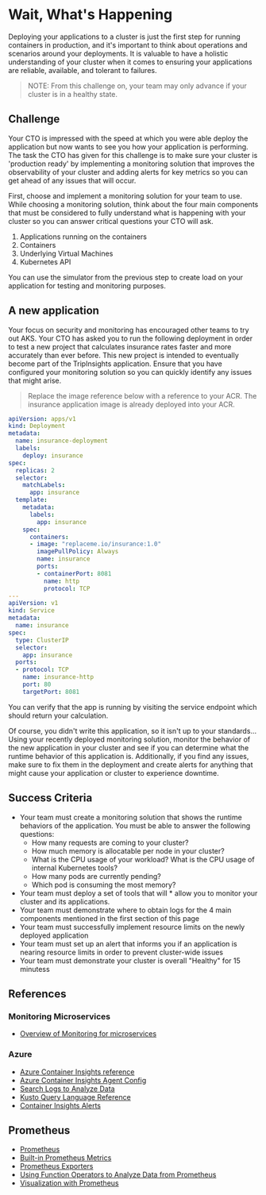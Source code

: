 # Wait, What's Happening

Deploying your applications to a cluster is just the first step for running containers in production, and it's important to think about operations and scenarios around your deployments. It is valuable to have a holistic understanding of your cluster when it comes to ensuring your applications are reliable, available, and tolerant to failures.

> NOTE: From this challenge on, your team may only advance if your cluster is in a healthy state.

## Challenge

Your CTO is impressed with the speed at which you were able deploy the application but now wants to see you how your application is performing. The task the CTO has given for this challenge is to make sure your cluster is 'production ready' by implementing a monitoring solution that improves the observability of your cluster and adding alerts for key metrics so you can get ahead of any issues that will occur.

First, choose and implement a monitoring solution for your team to use. While choosing a monitoring solution, think about the four main components that must be considered to fully understand what is happening with your cluster so you can answer critical questions your CTO will ask.

1. Applications running on the containers
2. Containers
3. Underlying Virtual Machines
4. Kubernetes API

You can use the simulator from the previous step to create load on your application for testing and monitoring purposes.

## A new application

Your focus on security and monitoring has encouraged other teams to try out AKS. Your CTO has asked you to run the following deployment in order to test a new project that calculates insurance rates faster and more accurately than ever before. This new project is intended to eventually become part of the TripInsights application. Ensure that you have configured your monitoring solution so you can quickly identify any issues that might arise.

> Replace the image reference below with a reference to your ACR. The insurance application image is already deployed into your ACR.

```yaml
apiVersion: apps/v1
kind: Deployment
metadata:
  name: insurance-deployment
  labels:
    deploy: insurance
spec:
  replicas: 2
  selector:
    matchLabels:
      app: insurance
  template:
    metadata:
      labels:
        app: insurance
    spec:
      containers:
      - image: "replaceme.io/insurance:1.0"
        imagePullPolicy: Always
        name: insurance
        ports:
        - containerPort: 8081
          name: http
          protocol: TCP
---
apiVersion: v1
kind: Service
metadata:
  name: insurance
spec:
  type: ClusterIP
  selector:
    app: insurance
  ports:
  - protocol: TCP
    name: insurance-http
    port: 80
    targetPort: 8081
```

You can verify that the app is running by visiting the service endpoint which should return your calculation.

Of course, you didn't write this application, so it isn't up to your standards... Using your recently deployed monitoring solution, monitor the behavior of the new application in your cluster and see if you can determine what the runtime behavior of this application is. Additionally, if you find any issues, make sure to fix them in the deployment and create alerts for anything that might cause your application or cluster to experience downtime.

## Success Criteria

* Your team must create a monitoring solution that shows the runtime behaviors of the application. You must be able to answer the following questions:
  * How many requests are coming to your cluster?
  * How much memory is allocatable per node in your cluster?
  * What is the CPU usage of your workload? What is the CPU usage of internal Kubernetes tools?
  * How many pods are currently pending?
  * Which pod is consuming the most memory?
* Your team must deploy a set of tools that will * allow you to monitor your cluster and its applications.
* Your team must demonstrate where to obtain logs for the 4 main components mentioned in the first section of this page
* Your team must successfully implement resource limits on the newly deployed application
* Your team must set up an alert that informs you if an application is nearing resource limits in order to prevent cluster-wide issues
* Your team must demonstrate your cluster is overall "Healthy" for 15 minutess

## References

### Monitoring Microservices

* [Overview of Monitoring for microservices](https://docs.microsoft.com/en-us/azure/architecture/microservices/logging-monitoring)

### Azure

* [Azure Container Insights reference](https://docs.microsoft.com/en-us/azure/azure-monitor/insights/container-insights-overview)
* [Azure Container Insights Agent Config](https://docs.microsoft.com/en-us/azure/azure-monitor/insights/container-insights-agent-config)
* [Search Logs to Analyze Data](https://docs.microsoft.com/en-us/azure/azure-monitor/insights/container-insights-log-search#search-logs-to-analyze-data)
* [Kusto Query Language Reference](https://docs.microsoft.com/en-us/azure/kusto)
* [Container Insights Alerts](https://docs.microsoft.com/en-us/azure/azure-monitor/insights/container-insights-alerts)

## Prometheus

* [Prometheus](https://prometheus.io/docs/introduction/overview/)
* [Built-in Prometheus Metrics](https://github.com/helm/charts/tree/master/stable/nginx-ingress#prometheus-metrics)
* [Prometheus Exporters](https://prometheus.io/docs/instrumenting/exporters/)
* [Using Function Operators to Analyze Data from Prometheus](https://prometheus.io/docs/prometheus/latest/querying/examples/#using-functions-operators-etc)
* [Visualization with Prometheus](https://prometheus.io/docs/visualization/grafana/)
